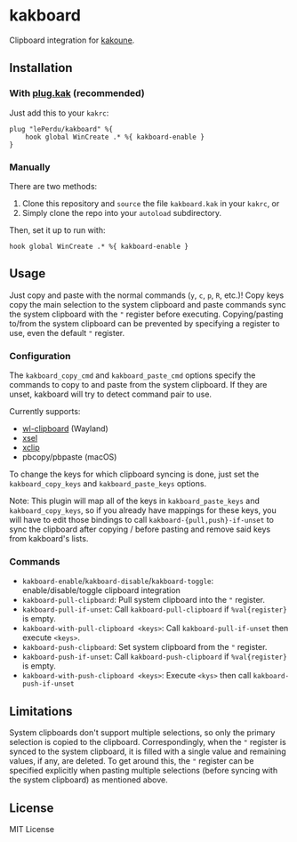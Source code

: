 # kakboard

Clipboard integration for [kakoune](https://kakoune.org).


## Installation

### With [plug.kak](https://github.com/andreyorst/plug.kak) (recommended)

Just add this to your `kakrc`:
```
plug "lePerdu/kakboard" %{
    hook global WinCreate .* %{ kakboard-enable }
}
```

### Manually

There are two methods:

1. Clone this repository and `source` the file `kakboard.kak` in your `kakrc`, or
2. Simply clone the repo into your `autoload` subdirectory.

Then, set it up to run with:
```
hook global WinCreate .* %{ kakboard-enable }
```


## Usage

Just copy and paste with the normal commands (`y`, `c`, `p`, `R`, etc.)! Copy
keys copy the main selection to the system clipboard and paste commands sync the
system clipboard with the `"` register before executing. Copying/pasting to/from
the system clipboard can be prevented by specifying a register to use, even the
default `"` register.

### Configuration

The `kakboard_copy_cmd` and `kakboard_paste_cmd` options specify the commands to
copy to and paste from the system clipboard. If they are unset, kakboard will
try to detect command pair to use.

Currently supports:

- [wl-clipboard](https://github.com/bugaevc/wl-clipboard) (Wayland)
- [xsel](http://www.kfish.org/software/xsel/)
- [xclip](https://github.com/astrand/xclip)
- pbcopy/pbpaste (macOS)

To change the keys for which clipboard syncing is done, just set the
`kakboard_copy_keys` and `kakboard_paste_keys` options.

Note: This plugin will map all of the keys in `kakboard_paste_keys` and
`kakboard_copy_keys`, so if you already have mappings for these keys, you will
have to edit those bindings to call `kakboard-{pull,push}-if-unset` to sync the
clipboard after copying / before pasting and remove said keys from kakboard's
lists.

### Commands

- `kakboard-enable`/`kakboard-disable`/`kakboard-toggle`: enable/disable/toggle
  clipboard integration
- `kakboard-pull-clipboard`: Pull system clipboard into the `"` register.
- `kakboard-pull-if-unset`: Call `kakboard-pull-clipboard` if
  `%val{register}` is empty.
- `kakboard-with-pull-clipboard <keys>`: Call `kakboard-pull-if-unset` then
  execute `<keys>`.
- `kakboard-push-clipboard`: Set system clipboard from the `"` register.
- `kakboard-push-if-unset`: Call `kakboard-push-clipboard` if
  `%val{register}` is empty.
- `kakboard-with-push-clipboard <keys>`: Execute `<kys>` then call
  `kakboard-push-if-unset`


## Limitations

System clipboards don't support multiple selections, so only the primary
selection is copied to the clipboard. Correspondingly, when the `"` register is
synced to the system clipboard, it is filled with a single value and remaining
values, if any, are deleted. To get around this, the `"` register can be
specified explicitly when pasting multiple selections (before syncing with the
system clipboard) as mentioned above.


## License

MIT License
